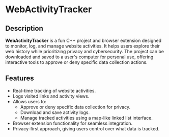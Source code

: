 # WebActivityTracker

## Description
**WebActivityTracker** is a fun C++ project and browser extension designed to monitor, log, and manage website activities. It helps users explore their web history while prioritizing privacy and cybersecurity. The project can be downloaded and saved to a user's computer for personal use, offering interactive tools to approve or deny specific data collection actions.

## Features
- Real-time tracking of website activities.
- Logs visited links and activity views.
- Allows users to:
  - Approve or deny specific data collection for privacy.
  - Download and save activity logs.
  - Manage tracked activities using a map-like linked list interface.
- Browser extension functionality for seamless integration.
- Privacy-first approach, giving users control over what data is tracked.

